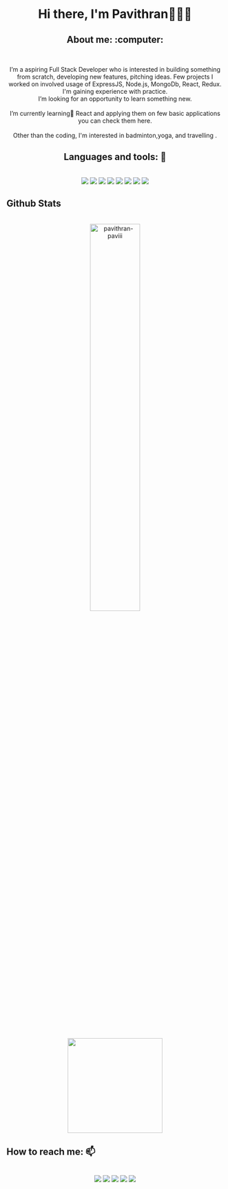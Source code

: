 <h1 align="center">Hi there, I'm Pavithran👨🏻‍💻</h1>

<h2 align="center">About me: :computer:	</h2>
<br/>
<p align="center">I’m a aspiring Full Stack Developer who is interested in building something from scratch, developing new features, pitching ideas. Few projects I worked on involved usage of ExpressJS, Node.js, MongoDb, React, Redux. I'm gaining experience with practice.<br/> I’m looking for an opportunity to learn something new. <br/> <br/> I’m currently learning🌱 React and applying them on few basic applications you can check them here.<br/> <br/>
  Other than the coding, I'm interested in badminton,yoga, and travelling .</p>
<h2 align="center">Languages and tools: 🧰</h2>
<br/>
<div align="center">
  <img src="https://img.shields.io/badge/Git-F05032?style=for-the-badge&logo=git&logoColor=white" />

  <img src="https://img.shields.io/badge/HTML5-E34F26?style=for-the-badge&logo=html5&logoColor=white" />
  <img src="https://img.shields.io/badge/CSS3-1572B6?style=for-the-badge&logo=css3&logoColor=white" />
  <img src="https://img.shields.io/badge/JavaScript-323330?style=for-the-badge&logo=javascript&logoColor=F7DF1E" />
  <img src="https://img.shields.io/badge/MongoDB-4EA94B?style=for-the-badge&logo=mongodb&logoColor=white" />
<!--   <img src="https://img.shields.io/badge/redis-%23DD0031.svg?&style=for-the-badge&logo=redis&logoColor=white" /> -->
  <img src="https://img.shields.io/badge/React-20232A?style=for-the-badge&logo=react&logoColor=61DAFB" />
  <img src="https://img.shields.io/badge/Git-F05032?style=for-the-badge&logo=git&logoColor=white" />
  <img src="https://img.shields.io/badge/Redux-593D88?style=for-the-badge&logo=redux&logoColor=white" />
</div>

## Github Stats
<br/>
<div align="center">
<!-- <a href="https://github.com/pavithran-paviii"></a> -->
<div display="flex" align="center">
  <img width="48%" src="https://github-readme-streak-stats.herokuapp.com/?user=pavithran-paviii&theme=dark&hide_border=true" alt="pavithran-paviii" />
<!-- <img  width="48%" src="https://github-readme-stats.vercel.app/api?username=pavithran-paviii&show_icons=true&theme=dark&hide_border=true&locale=en" alt="pavithran-paviii" />   -->
</div> 
<br/>
<div align="center" display="flex">
   <img align="center" src="https://github-readme-stats.vercel.app/api/top-langs/?username=pavithran-paviii&show_icons=true&theme=dark&langs_count=8&count_private=true&card_width=280" height="220px"/>
</div>
  
</div> 

## How to reach me: 📫
<br/>
<div align="center" display="flex">
  <a target="_blank" href="https://www.linkedin.com/in/pavithranpavi/"> <img src="https://img.shields.io/badge/LinkedIn-0077B5?style=for-the-badge&logo=linkedin&logoColor=white" /></a>
  <a target="_blank" href="https://twitter.com/pavithranr65"><img src="https://img.shields.io/badge/Twitter-1DA1F2?style=for-the-badge&logo=twitter&logoColor=white" /></a>
  <a target="_blank" href="mailto: pavithranr65@gmail.com"><img src="https://img.shields.io/badge/Gmail-D14836?style=for-the-badge&logo=gmail&logoColor=white" /></a>
  <a target="_blank" href="https://github.com/pavithran-paviii"><img src="https://img.shields.io/badge/GitHub-100000?style=for-the-badge&logo=github&logoColor=white" /></a>
  <a target="_blank" href="https://pavithran-r.netlify.app/"><img src="https://img.shields.io/badge/Portfolio-1DA1F2?style=for-the-badge&logo=portfolio&logoColor=white" /></a>
</div>

